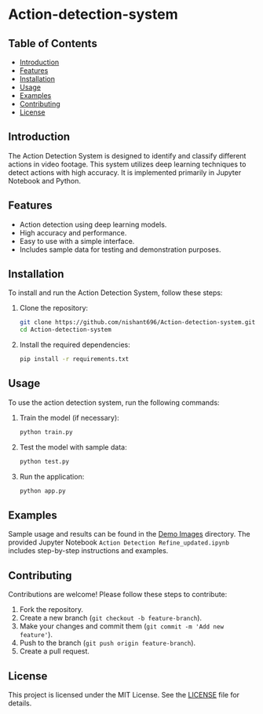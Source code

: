 # Action-detection-system

## Table of Contents
- [Introduction](#introduction)
- [Features](#features)
- [Installation](#installation)
- [Usage](#usage)
- [Examples](#examples)
- [Contributing](#contributing)
- [License](#license)

## Introduction
The Action Detection System is designed to identify and classify different actions in video footage. This system utilizes deep learning techniques to detect actions with high accuracy. It is implemented primarily in Jupyter Notebook and Python.

## Features
- Action detection using deep learning models.
- High accuracy and performance.
- Easy to use with a simple interface.
- Includes sample data for testing and demonstration purposes.

## Installation
To install and run the Action Detection System, follow these steps:

1. Clone the repository:
    ```sh
    git clone https://github.com/nishant696/Action-detection-system.git
    cd Action-detection-system
    ```

2. Install the required dependencies:
    ```sh
    pip install -r requirements.txt
    ```

## Usage
To use the action detection system, run the following commands:

1. Train the model (if necessary):
    ```sh
    python train.py
    ```

2. Test the model with sample data:
    ```sh
    python test.py
    ```

3. Run the application:
    ```sh
    python app.py
    ```

## Examples
Sample usage and results can be found in the [Demo Images](./Demo%20Images) directory. The provided Jupyter Notebook `Action Detection Refine_updated.ipynb` includes step-by-step instructions and examples.

## Contributing
Contributions are welcome! Please follow these steps to contribute:

1. Fork the repository.
2. Create a new branch (`git checkout -b feature-branch`).
3. Make your changes and commit them (`git commit -m 'Add new feature'`).
4. Push to the branch (`git push origin feature-branch`).
5. Create a pull request.

## License
This project is licensed under the MIT License. See the [LICENSE](LICENSE) file for details.
